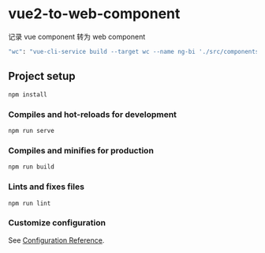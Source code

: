 # vue2-to-web-component

记录 vue component 转为 web component

```bash
"wc": "vue-cli-service build --target wc --name ng-bi './src/components/*.vue'"
```
## Project setup
```
npm install
```

### Compiles and hot-reloads for development
```
npm run serve
```

### Compiles and minifies for production
```
npm run build
```

### Lints and fixes files
```
npm run lint
```

### Customize configuration
See [Configuration Reference](https://cli.vuejs.org/config/).
